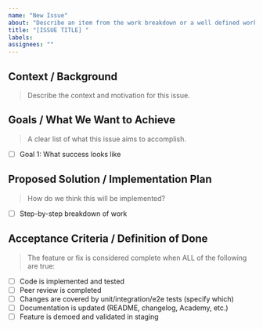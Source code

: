 ```yaml
---
name: "New Issue"
about: "Describe an item from the work breakdown or a well defined workload item"
title: "[ISSUE TITLE] "
labels:
assignees: ""
---
```


## Context / Background

> Describe the context and motivation for this issue.   

## Goals / What We Want to Achieve

> A clear list of what this issue aims to accomplish.
- [ ] Goal 1: What success looks like

## Proposed Solution / Implementation Plan

> How do we think this will be implemented?
- [ ] Step-by-step breakdown of work

## Acceptance Criteria / Definition of Done

> The feature or fix is considered complete when ALL of the following are true:

- [ ] Code is implemented and tested
- [ ] Peer review is completed
- [ ] Changes are covered by unit/integration/e2e tests (specify which)
- [ ] Documentation is updated (README, changelog, Academy, etc.)
- [ ] Feature is demoed and validated in staging
